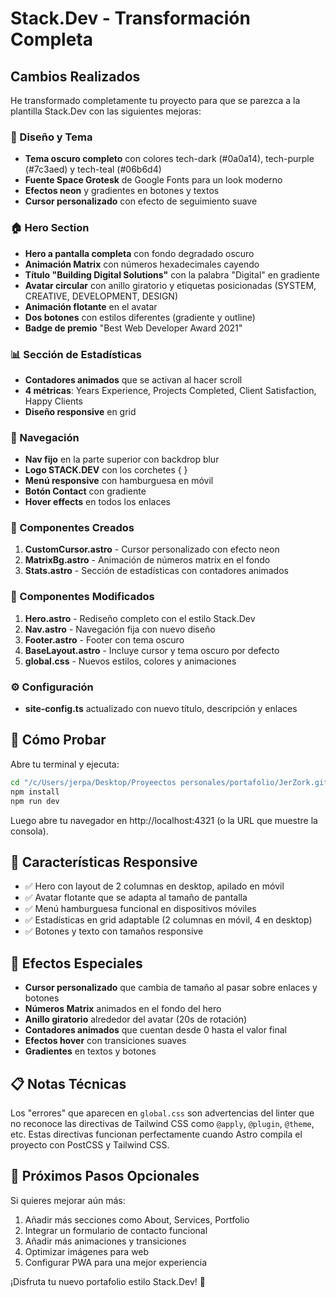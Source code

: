 # Stack.Dev - Transformación Completa

## Cambios Realizados

He transformado completamente tu proyecto para que se parezca a la plantilla Stack.Dev con las siguientes mejoras:

### 🎨 Diseño y Tema
- **Tema oscuro completo** con colores tech-dark (#0a0a14), tech-purple (#7c3aed) y tech-teal (#06b6d4)
- **Fuente Space Grotesk** de Google Fonts para un look moderno
- **Efectos neon** y gradientes en botones y textos
- **Cursor personalizado** con efecto de seguimiento suave

### 🏠 Hero Section
- **Hero a pantalla completa** con fondo degradado oscuro
- **Animación Matrix** con números hexadecimales cayendo
- **Título "Building Digital Solutions"** con la palabra "Digital" en gradiente
- **Avatar circular** con anillo giratorio y etiquetas posicionadas (SYSTEM, CREATIVE, DEVELOPMENT, DESIGN)
- **Animación flotante** en el avatar
- **Dos botones** con estilos diferentes (gradiente y outline)
- **Badge de premio** "Best Web Developer Award 2021"

### 📊 Sección de Estadísticas
- **Contadores animados** que se activan al hacer scroll
- **4 métricas**: Years Experience, Projects Completed, Client Satisfaction, Happy Clients
- **Diseño responsive** en grid

### 🧭 Navegación
- **Nav fijo** en la parte superior con backdrop blur
- **Logo STACK.DEV** con los corchetes { }
- **Menú responsive** con hamburguesa en móvil
- **Botón Contact** con gradiente
- **Hover effects** en todos los enlaces

### 🎯 Componentes Creados
1. **CustomCursor.astro** - Cursor personalizado con efecto neon
2. **MatrixBg.astro** - Animación de números matrix en el fondo
3. **Stats.astro** - Sección de estadísticas con contadores animados

### 📝 Componentes Modificados
1. **Hero.astro** - Rediseño completo con el estilo Stack.Dev
2. **Nav.astro** - Navegación fija con nuevo diseño
3. **Footer.astro** - Footer con tema oscuro
4. **BaseLayout.astro** - Incluye cursor y tema oscuro por defecto
5. **global.css** - Nuevos estilos, colores y animaciones

### ⚙️ Configuración
- **site-config.ts** actualizado con nuevo título, descripción y enlaces

## 🚀 Cómo Probar

Abre tu terminal y ejecuta:

```bash
cd "/c/Users/jerpa/Desktop/Proyeectos personales/portafolio/JerZork.github.io"
npm install
npm run dev
```

Luego abre tu navegador en http://localhost:4321 (o la URL que muestre la consola).

## 📱 Características Responsive

- ✅ Hero con layout de 2 columnas en desktop, apilado en móvil
- ✅ Avatar flotante que se adapta al tamaño de pantalla
- ✅ Menú hamburguesa funcional en dispositivos móviles
- ✅ Estadísticas en grid adaptable (2 columnas en móvil, 4 en desktop)
- ✅ Botones y texto con tamaños responsive

## 🎨 Efectos Especiales

- **Cursor personalizado** que cambia de tamaño al pasar sobre enlaces y botones
- **Números Matrix** animados en el fondo del hero
- **Anillo giratorio** alrededor del avatar (20s de rotación)
- **Contadores animados** que cuentan desde 0 hasta el valor final
- **Efectos hover** con transiciones suaves
- **Gradientes** en textos y botones

## 📋 Notas Técnicas

Los "errores" que aparecen en `global.css` son advertencias del linter que no reconoce las directivas de Tailwind CSS como `@apply`, `@plugin`, `@theme`, etc. Estas directivas funcionan perfectamente cuando Astro compila el proyecto con PostCSS y Tailwind CSS.

## 🎯 Próximos Pasos Opcionales

Si quieres mejorar aún más:
1. Añadir más secciones como About, Services, Portfolio
2. Integrar un formulario de contacto funcional
3. Añadir más animaciones y transiciones
4. Optimizar imágenes para web
5. Configurar PWA para una mejor experiencia

¡Disfruta tu nuevo portafolio estilo Stack.Dev! 🚀

